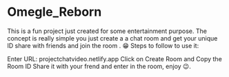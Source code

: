 # Omegle_Reborn
This is a fun project just created for some entertainment purpose. The concept is really simple you just create a a chat room and get your unique ID share with friends and join the room . 😁 
Steps to follow to use it:

Enter URL: projectchatvideo.netlify.app
Click on Create Room and Copy the Room ID
Share it with your frend and enter in the room, enjoy 😉.
